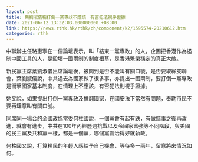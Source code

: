 ```yaml
---
layout: post
title: 葉劉淑儀稱打倒一黨專政不應該　有否犯法視乎證據
date: 2021-06-12 13:32:03.000000000 +08:00
link: https://news.rthk.hk/rthk/ch/component/k2/1595574-20210612.htm
categories: rthk
---
```


中聯辦主任駱惠寧在一個論壇表示，叫「結束一黨專政」的人，企圖把香港作為遏制中國工具的人，是毀壞一國兩制的制度根基，是香港繁榮穩定的真正大敵。

新民黨主席葉劉淑儀出席論壇後，被問到是否不能叫有關口號，是否要取締支聯會，葉劉淑儀說，中共過去為國家做了很多事，亦提出一國兩制，要打倒一黨專政是衝擊國家基本制度，在情理上不應該，有否犯法則視乎證據。

她又說，如果提出打倒一黨專政及推翻國家，在國安法下當然有問題，奉勸市民不要再肆意叫有關口號。

同席同一場合的全國政協常委何柱國說，一個黨會有起有跌，有做錯事之後再改進，就會有進步，中共在100年內經歷過抗戰以及令國家富強等不同階段，與美國的民主黨及共和黨一樣，都是一個黨，哪個黨管治得好就執政。

何柱國又說，打算移民的年輕人應給予自己機會，等待多一兩年，留意將來情況如何。
